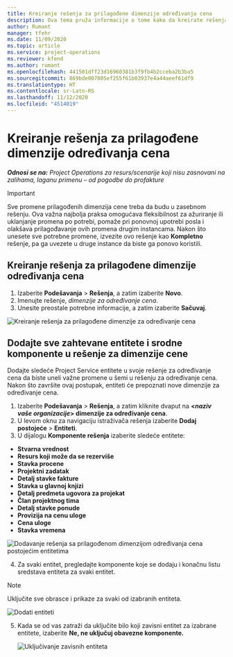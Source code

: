 ```yaml
---
title: Kreiranje rešenja za prilagođene dimenzije određivanja cena
description: Ova tema pruža informacije o tome kako da kreirate rešenja za prilagođene dimenzije određivanja cena.
author: Rumant
manager: tfehr
ms.date: 11/09/2020
ms.topic: article
ms.service: project-operations
ms.reviewer: kfend
ms.author: rumant
ms.openlocfilehash: 441501dff23d16960381b3f9fb4b2cceba2b3ba5
ms.sourcegitcommit: 869bde007805ef255f61b03937e4a44aeef61df9
ms.translationtype: HT
ms.contentlocale: sr-Latn-RS
ms.lasthandoff: 11/12/2020
ms.locfileid: "4514019"
---
```

# <a name="create-a-solution-for-custom-pricing-dimensions"></a>Kreiranje rešenja za prilagođene dimenzije određivanja cena

 _**Odnosi se na:** Project Operations za resurs/scenarije koji nisu zasnovani na zalihama, laganu primenu – od pogodbe do profakture_ 

>[!IMPORTANT]
>Sve promene prilagođenih dimenzija cene treba da budu u zasebnom rešenju. Ova važna najbolja praksa omogućava fleksibilnost za ažuriranje ili uklanjanje promena po potrebi, pomaže pri ponovnoj upotrebi posla i olakšava prilagođavanje ovih promena drugim instancama. Nakon što unesete sve potrebne promene, izvezite ovo rešenje kao **Kompletno** rešenje, pa ga uvezete u druge instance da biste ga ponovo koristili.

## <a name="create-a-solution-for-custom-pricing-dimensions"></a>Kreiranje rešenja za prilagođene dimenzije određivanja cena

1.  Izaberite **Podešavanja** > **Rešenja**, a zatim izaberite **Novo**.
2.  Imenujte rešenje, *<your organization name> dimenzije za određivanje cena*.
3. Unesite preostale potrebne informacije, a zatim izaberite **Sačuvaj**.

  ![Kreiranje rešenja za prilagođene dimenzije za određivanje cena](./media/Creation-of-custom-pricing-dimension-solution.png)
 
## <a name="add-all-required-entities-and-related-components-to-the-pricing-dimension-solution"></a>Dodajte sve zahtevane entitete i srodne komponente u rešenje za dimenzije cene

Dodajte sledeće Project Service entitete u svoje rešenje za određivanje cena da biste uneli važne promene u šemi u rešenju za određivanje cena. Nakon što završite ovaj postupak, entiteti će prepoznati nove dimenzije za određivanje cena.

1.  Izaberite **Podešavanja** > **Rešenja**, a zatim kliknite dvaput na **<*naziv vaše organizacije*> dimenzije za određivanje cena**.
2.  U levom oknu za navigaciju istraživača rešenja izaberite **Dodaj postojeće** > **Entiteti**.
3.  U dijalogu **Komponente rešenja** izaberite sledeće entitete:
 
   - **Stvarna vrednost**
   - **Resurs koji može da se rezerviše**
   - **Stavka procene**
   - **Projektni zadatak**
   - **Detalj stavke fakture**
   - **Stavka u glavnoj knjizi**
   - **Detalj predmeta ugovora za projekat**
   - **Član projektnog tima**
   - **Detalj stavke ponude**
   - **Provizija na cenu uloge**
   - **Cena uloge**
   - **Stavka vremena**
 
   ![Dodavanje rešenja sa prilagođenom dimenzijom određivanja cena postojećim entitetima](./media/Existing-entities-to-PD-solution.png)
 
 4. Za svaki entitet, pregledajte komponente koje se dodaju i konačnu listu sredstava entiteta za svaki entitet. 

   >[!NOTE]
   > Uključite sve obrasce i prikaze za svaki od izabranih entiteta.

  ![Dodati entiteti](./media/solution-component-selection.png)


5.  Kada se od vas zatraži da uključite bilo koji zavisni entitet za izabrane entitete, izaberite **Ne, ne uključuj obavezne komponente.**

    ![Uključivanje zavisnih entiteta](./media/Do-not-include-required.png)
